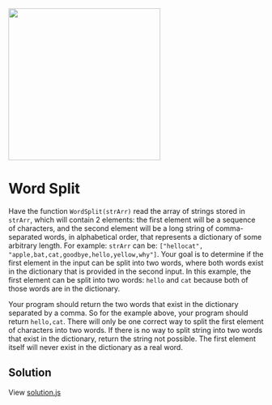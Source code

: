 <img src="https://coderbytestaticimages.s3.amazonaws.com/consumer-v2/nav/coderbyte_logo_digital_multi_light.png" width="300" />

# Word Split
Have the function `WordSplit(strArr)` read the array of strings stored in `strArr`, which will contain 2 elements: the first element will be a sequence of characters, and the second element will be a long string of comma-separated words, in alphabetical order, that represents a dictionary of some arbitrary length. For example: `strArr` can be: `["hellocat", "apple,bat,cat,goodbye,hello,yellow,why"]`. Your goal is to determine if the first element in the input can be split into two words, where both words exist in the dictionary that is provided in the second input. In this example, the first element can be split into two words: `hello` and `cat` because both of those words are in the dictionary.

Your program should return the two words that exist in the dictionary separated by a comma. So for the example above, your program should return `hello,cat`. There will only be one correct way to split the first element of characters into two words. If there is no way to split string into two words that exist in the dictionary, return the string not possible. The first element itself will never exist in the dictionary as a real word.

## Solution
View [solution.js](https://github.com/udede/word-split-test/blob/main/solution.js)
